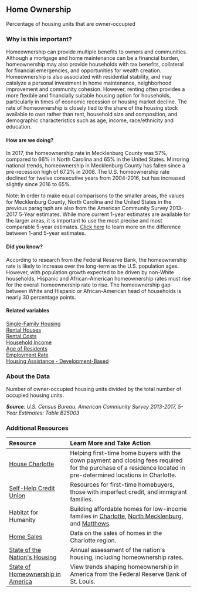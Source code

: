 ## Home Ownership
Percentage of housing units that are owner-occupied

### Why is this important?
Homeownership can provide multiple benefits to owners and communities. Although a mortgage and home maintenance can be a financial burden, homeownership may also provide households with tax benefits, collateral for financial emergencies, and opportunities for wealth creation. Homeownership is also associated with residential stability, and may catalyze a personal investment in home maintenance, neighborhood improvement and community cohesion. However, renting often provides a more flexible and financially suitable housing option for households, particularly in times of economic recession or housing market decline. The rate of homeownership is closely tied to the share of the housing stock available to own rather than rent, household size and composition, and demographic characteristics such as age, income, race/ethnicity and education. 

#### How are we doing?
In 2017, the homeownership rate in Mecklenburg County was 57%, compared to 66% in North Carolina and 65% in the United States. Mirroring national trends, homeownership in Mecklenburg County has fallen since a pre-recession high of 67.2% in 2008. The U.S. homeownership rate declined for twelve consecutive years from 2004-2016, but has increased slightly since 2016 to 65%.

Note: In order to make equal comparisons to the smaller areas, the values for Mecklenburg County, North Carolina and the United States in the previous paragraph are also from the American Community Survey 2013-2017 5-Year estimates. While more current 1-year estimates are available for the larger areas, it is important to use the most precise and most comparable 5-year estimates. [Click here]( http://www.census.gov/programs-surveys/acs/guidance/estimates.html/) to learn more on the difference between 1-and 5-year estimates.

#### Did you know? 
According to research from the Federal Reserve Bank, the homeownership rate is likely to increase over the long-term as the U.S. population ages. However, with population growth expected to be driven by non-White households, Hispanic and African-American homeownership rates must rise for the overall homeownership rate to rise. The homeownership gap between White and Hispanic or African-American head of households is nearly 30 percentage points.

#### Related variables
<a href="javascript:void(0)" onclick="model.metricId = 'm30'">Single-Family Housing</a>  
<a href="javascript:void(0)" onclick="model.metricId = 'm53'">Rental Houses</a>  
<a href="javascript:void(0)" onclick="model.metricId = 'm40'">Rental Costs</a>  
<a href="javascript:void(0)" onclick="model.metricId = 'm37'">Household Income</a>  
<a href="javascript:void(0)" onclick="model.metricId = 'm2'">Age of Residents</a>  
<a href="javascript:void(0)" onclick="model.metricId = 'm38'">Employment Rate</a>  
<a href="javascript:void(0)" onclick="model.metricId = 'm82'">Housing Assistance - Development-Based</a>  

### About the Data
Number of owner-occupied housing units divided by the total number of occupied housing units.

_**Source**: U.S. Census Bureau. American Community Survey <span tabindex="1000" class="meta-definition" data-toggle="popover" data-title="Why 2013-2015 not 2017?" data-content="Data labeled 2013-2017 describe average conditions reported through the American Community Survey (ACS) during the period of January 2011 through December 2015. The Census collects ACS data from only a small sample of households every month. For reliable small-area estimates, the Census compiles five years of ACS data, which are used in the Quality of Life Explorer.">2013-2017</span>, 5-Year Estimates: Table B25003_

### Additional Resources
| Resource | Learn More and Take Action | 
|:--- | :--- |
|[House Charlotte](http://www.housecharlotte.net/)| Helping first-time home buyers with the down payment and closing fees required for the purchase of a residence located in pre-determined locations in Charlotte.
|[Self-Help Credit Union](http://www.self-help.org/personal/loans-credit/home-mortgages.html)|Resources for first-time homebuyers, those with imperfect credit, and immigrant families.
|Habitat for Humanity|Building affordable homes for low-income families in [Charlotte](http://www.habitatcharlotte.org/), [North Mecklenburg](http://www.ourtownshabitat.org/), and [Matthews](http://www.habitatmatthews.org/).
|[Home Sales](http://www.carolinahome.com/market-data/monthly-reports)|Data on the sales of homes in the Charlotte region.
|[State of the Nation's Housing](http://www.jchs.harvard.edu/research/state_nations_housing) |Annual assessment of the nation's housing, including homeownership rates. 
|[State of Homeownership in America](https://research.stlouisfed.org/fred2/series/USHOWN)| View trends shaping homeownership in America from the Federal Reserve Bank of St. Louis.